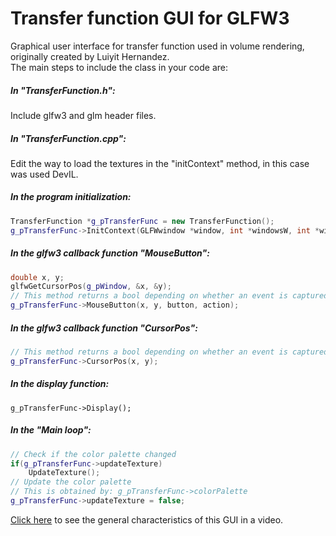 Transfer function GUI for GLFW3
=====================

Graphical user interface for transfer function used in volume rendering, originally created by Luiyit Hernandez.   
The main steps to include the class in your code are:

##### In "TransferFunction.h": 

Include glfw3 and glm header files.

##### In "TransferFunction.cpp": 

Edit the way to load the textures in the "initContext" method, in this case was used DevIL.

##### In the program initialization: 
```cpp
TransferFunction *g_pTransferFunc = new TransferFunction();   
g_pTransferFunc->InitContext(GLFWwindow *window, int *windowsW, int *windowsH, int posx, int posy);
```
##### In the glfw3 callback function "MouseButton":
```cpp
double x, y;   
glfwGetCursorPos(g_pWindow, &x, &y);   
// This method returns a bool depending on whether an event is captured or not
g_pTransferFunc->MouseButton(x, y, button, action); 
```
##### In the glfw3 callback function "CursorPos":
```cpp
// This method returns a bool depending on whether an event is captured or not
g_pTransferFunc->CursorPos(x, y); 
```
##### In the display function:
```cp
g_pTransferFunc->Display();
```

##### In the "Main loop":
```cpp
// Check if the color palette changed
if(g_pTransferFunc->updateTexture)    
	UpdateTexture();               
// Update the color palette
// This is obtained by: g_pTransferFunc->colorPalette
g_pTransferFunc->updateTexture = false;
```
     
[Click here](https://www.youtube.com/watch?v=2ONEKOq4d0U) to see the general characteristics of this GUI in a video.
